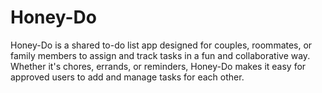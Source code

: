 # Honey-Do
Honey-Do is a shared to-do list app designed for couples, roommates, or family members to assign and track tasks in a fun and collaborative way. Whether it's chores, errands, or reminders, Honey-Do makes it easy for approved users to add and manage tasks for each other.
